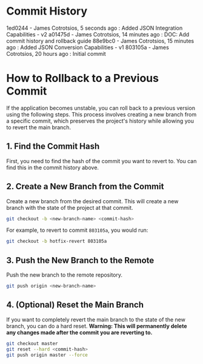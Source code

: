 # Commit History

1ed0244 - James Cotrotsios, 5 seconds ago : Added JSON Integration Capabilities - v2
a01475d - James Cotrotsios, 14 minutes ago : DOC: Add commit history and rollback guide
88e9bc0 - James Cotrotsios, 15 minutes ago : Added JSON Conversion Capabilities - v1
803105a - James Cotrotsios, 20 hours ago : Initial commit

# How to Rollback to a Previous Commit

If the application becomes unstable, you can roll back to a previous version using the following steps. This process involves creating a new branch from a specific commit, which preserves the project's history while allowing you to revert the main branch.

## 1. Find the Commit Hash

First, you need to find the hash of the commit you want to revert to. You can find this in the commit history above.

## 2. Create a New Branch from the Commit

Create a new branch from the desired commit. This will create a new branch with the state of the project at that commit.

```bash
git checkout -b <new-branch-name> <commit-hash>
```

For example, to revert to commit `803105a`, you would run:

```bash
git checkout -b hotfix-revert 803105a
```

## 3. Push the New Branch to the Remote

Push the new branch to the remote repository.

```bash
git push origin <new-branch-name>
```

## 4. (Optional) Reset the Main Branch

If you want to completely revert the main branch to the state of the new branch, you can do a hard reset. **Warning: This will permanently delete any changes made after the commit you are reverting to.**

```bash
git checkout master
git reset --hard <commit-hash>
git push origin master --force
```
